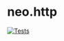 # neo.http
[![Tests](https://github.com/MrHarrisonBarker/neo.http/actions/workflows/ruby.yml/badge.svg)](https://github.com/MrHarrisonBarker/neo.http/actions/workflows/ruby.yml)